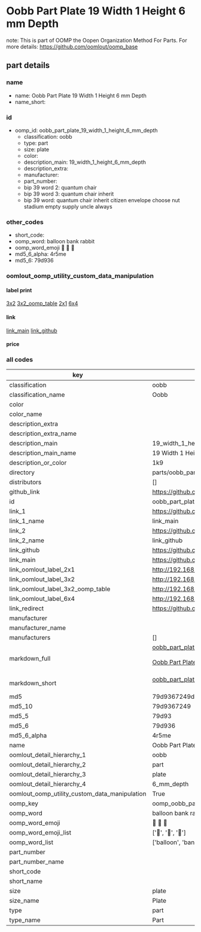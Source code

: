 # Oobb Part Plate 19 Width 1 Height 6 mm Depth  

note: This is part of OOMP the Oopen Organization Method For Parts. For more details: https://github.com/oomlout/oomp_base

##  part details
  







### name
* name: Oobb Part Plate 19 Width 1 Height 6 mm Depth
* name_short: 
### id
* oomp_id: oobb_part_plate_19_width_1_height_6_mm_depth
  * classification: oobb
  * type: part
  * size: plate
  * color: 
  * description_main: 19_width_1_height_6_mm_depth
  * description_extra: 
  * manufacturer: 
  * part_number: 
  * bip 39 word 2: quantum chair
  * bip 39 word 3: quantum chair inherit
  * bip 39 word: quantum chair inherit citizen envelope choose nut stadium empty supply uncle always

### other_codes
* short_code: 
* oomp_word: balloon bank rabbit
* oomp_word_emoji :balloon: :bank: :rabbit:
* md5_6_alpha: 4r5me
* md5_6: 79d936






### oomlout_oomp_utility_custom_data_manipulation
#### label print
[3x2](http://192.168.1.245:1112/?label=oomp%204r5me)
[3x2_oomp_table](http://192.168.1.108:1112/?label=oomp%204r5me)
[2x1](http://192.168.1.242:1112/?label=oomp%204r5me)
[6x4](http://192.168.1.55:1112/?label=oomp%204r5me)    

#### link

[link_main](https://github.com/oomlout/oomlout_oomp_version_1_messy/tree/main/parts/oobb_part_plate_19_width_1_height_6_mm_depth) [link_github](https://github.com/oomlout/oomlout_oomp_version_1_messy/tree/main/parts/oobb_part_plate_19_width_1_height_6_mm_depth)                             

#### price







### all codes 
| key | value |  
| --- | --- |  
| classification | oobb |  
| classification_name | Oobb |  
| color |  |  
| color_name |  |  
| description_extra |  |  
| description_extra_name |  |  
| description_main | 19_width_1_height_6_mm_depth |  
| description_main_name | 19 Width 1 Height 6 mm Depth |  
| description_or_color | 1k9 |  
| directory | parts/oobb_part_plate_19_width_1_height_6_mm_depth |  
| distributors | [] |  
| github_link | https://github.com/oomlout/oomlout_oomp_part_src/tree/main/parts/oobb_part_plate_19_width_1_height_6_mm_depth |  
| id | oobb_part_plate_19_width_1_height_6_mm_depth |  
| link_1 | https://github.com/oomlout/oomlout_oomp_version_1_messy/tree/main/parts/oobb_part_plate_19_width_1_height_6_mm_depth |  
| link_1_name | link_main |  
| link_2 | https://github.com/oomlout/oomlout_oomp_version_1_messy/tree/main/parts/oobb_part_plate_19_width_1_height_6_mm_depth |  
| link_2_name | link_github |  
| link_github | https://github.com/oomlout/oomlout_oomp_version_1_messy/tree/main/parts/oobb_part_plate_19_width_1_height_6_mm_depth |  
| link_main | https://github.com/oomlout/oomlout_oomp_version_1_messy/tree/main/parts/oobb_part_plate_19_width_1_height_6_mm_depth |  
| link_oomlout_label_2x1 | http://192.168.1.242:1112/?label=oomp%204r5me |  
| link_oomlout_label_3x2 | http://192.168.1.245:1112/?label=oomp%204r5me |  
| link_oomlout_label_3x2_oomp_table | http://192.168.1.108:1112/?label=oomp%204r5me |  
| link_oomlout_label_6x4 | http://192.168.1.55:1112/?label=oomp%204r5me |  
| link_redirect | https://github.com/oomlout/oomlout_oomp_version_1_messy/tree/main/parts/oobb_part_plate_19_width_1_height_6_mm_depth |  
| manufacturer |  |  
| manufacturer_name |  |  
| manufacturers | [] |  
| markdown_full | [oobb_part_plate_19_width_1_height_6_mm_depth](none)<br>[](none)<br>[Oobb Part Plate 19 Width 1 Height 6 Mm Depth](none)<br><br> |  
| markdown_short | [oobb_part_plate_19_width_1_height_6_mm_depth](none)<br><br> |  
| md5 | 79d9367249d3f2f4a125e294e789757a |  
| md5_10 | 79d9367249 |  
| md5_5 | 79d93 |  
| md5_6 | 79d936 |  
| md5_6_alpha | 4r5me |  
| name | Oobb Part Plate 19 Width 1 Height 6 mm Depth |  
| oomlout_detail_hierarchy_1 | oobb |  
| oomlout_detail_hierarchy_2 | part |  
| oomlout_detail_hierarchy_3 | plate |  
| oomlout_detail_hierarchy_4 | 6_mm_depth |  
| oomlout_oomp_utility_custom_data_manipulation | True |  
| oomp_key | oomp_oobb_part_plate_19_width_1_height_6_mm_depth |  
| oomp_word | balloon bank rabbit |  
| oomp_word_emoji | :balloon: :bank: :rabbit: |  
| oomp_word_emoji_list | [':balloon:', ':bank:', ':rabbit:'] |  
| oomp_word_list | ['balloon', 'bank', 'rabbit'] |  
| part_number |  |  
| part_number_name |  |  
| short_code |  |  
| short_name |  |  
| size | plate |  
| size_name | Plate |  
| type | part |  
| type_name | Part |  
